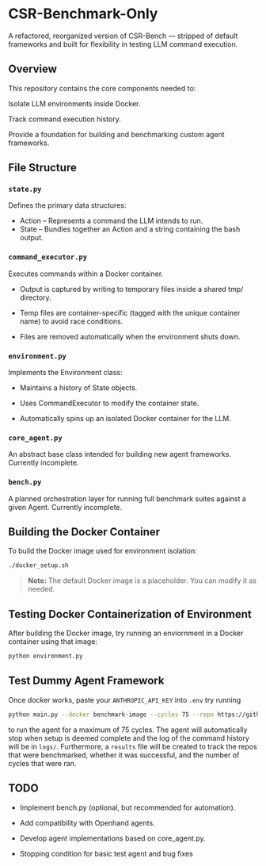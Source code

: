 # CSR-Benchmark-Only
A refactored, reorganized version of CSR-Bench — stripped of default frameworks and built for flexibility in testing LLM command execution.

## Overview
This repository contains the core components needed to:

Isolate LLM environments inside Docker.

Track command execution history.

Provide a foundation for building and benchmarking custom agent frameworks.

## File Structure

### `state.py`

Defines the primary data structures:
- Action – Represents a command the LLM intends to run.
- State – Bundles together an Action and a string containing the bash output.

### `command_executor.py`

Executes commands within a Docker container.

- Output is captured by writing to temporary files inside a shared tmp/ directory.

- Temp files are container-specific (tagged with the unique container name) to avoid race conditions.

- Files are removed automatically when the environment shuts down.

### `environment.py`

Implements the Environment class:

- Maintains a history of State objects.

- Uses CommandExecutor to modify the container state.

- Automatically spins up an isolated Docker container for the LLM.

### `core_agent.py`

An abstract base class intended for building new agent frameworks.
Currently incomplete.

### `bench.py`

A planned orchestration layer for running full benchmark suites against a given Agent.
Currently incomplete.

## Building the Docker Container
To build the Docker image used for environment isolation:

```bash
./docker_setup.sh
```
> **Note:** The default Docker image is a placeholder. You can modify it as needed.

## Testing Docker Containerization of Environment
After building the Docker image, try running an enviornment in a Docker container using that image: 
```bash
python environment.py
```

## Test Dummy Agent Framework
Once docker works, paste your `ANTHROPIC_API_KEY` into `.env` try running 
```bash
python main.py --docker benchmark-image --cycles 75 --repo https://github.com/stanford-oval/storm
```
to run the agent for a maximum of 75 cycles. The agent will automatically stop when setup is deemed complete and the log of the command history will be in `logs/`. Furthermore, a `results` file will be created to track the repos that were benchmarked, whether it was successful, and the number of cycles that were ran.


## TODO
- Implement bench.py (optional, but recommended for automation).

- Add compatibility with Openhand agents.

- Develop agent implementations based on core_agent.py.

- Stopping condition for basic test agent and bug fixes






